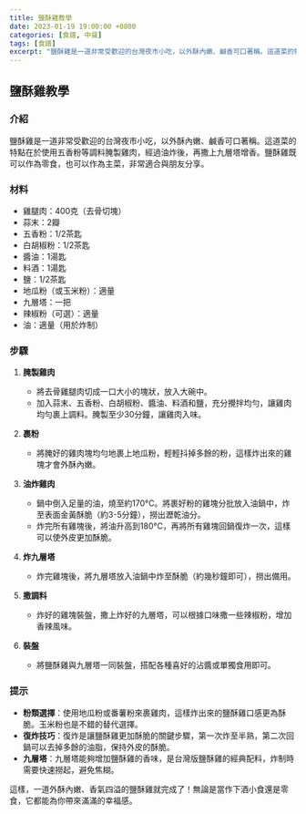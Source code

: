 ```yaml
---
title: 鹽酥雞教學
date: 2023-01-19 19:00:00 +0800
categories: [食譜, 中餐]
tags: [食譜] 
excerpt: "鹽酥雞是一道非常受歡迎的台灣夜市小吃，以外酥內嫩、鹹香可口著稱。這道菜的特點在於使用五香粉等調料腌製雞肉，經過油炸後，再撒上九層塔增香"
---
```


## 鹽酥雞教學

### 介紹
鹽酥雞是一道非常受歡迎的台灣夜市小吃，以外酥內嫩、鹹香可口著稱。這道菜的特點在於使用五香粉等調料腌製雞肉，經過油炸後，再撒上九層塔增香。鹽酥雞既可以作為零食，也可以作為主菜，非常適合與朋友分享。

### 材料
- 雞腿肉：400克（去骨切塊）
- 蒜末：2瓣
- 五香粉：1/2茶匙
- 白胡椒粉：1/2茶匙
- 醬油：1湯匙
- 料酒：1湯匙
- 鹽：1/2茶匙
- 地瓜粉（或玉米粉）：適量
- 九層塔：一把
- 辣椒粉（可選）：適量
- 油：適量（用於炸制）

### 步驟

1. **腌製雞肉**
   - 將去骨雞腿肉切成一口大小的塊狀，放入大碗中。
   - 加入蒜末、五香粉、白胡椒粉、醬油、料酒和鹽，充分攪拌均勻，讓雞肉均勻裹上調料。腌製至少30分鐘，讓雞肉入味。

2. **裹粉**
   - 將腌好的雞肉塊均勻地裹上地瓜粉，輕輕抖掉多餘的粉，這樣炸出來的雞塊才會外酥內嫩。

3. **油炸雞肉**
   - 鍋中倒入足量的油，燒至約170°C。將裹好粉的雞塊分批放入油鍋中，炸至表面金黃酥脆（約3-5分鐘），撈出瀝乾油分。
   - 炸完所有雞塊後，將油升高到180°C，再將所有雞塊回鍋復炸一次，這樣可以使外皮更加酥脆。

4. **炸九層塔**
   - 炸完雞塊後，將九層塔放入油鍋中炸至酥脆（約幾秒鐘即可），撈出備用。

5. **撒調料**
   - 炸好的雞塊裝盤，撒上炸好的九層塔，可以根據口味撒一些辣椒粉，增加香辣風味。

6. **裝盤**
   - 將鹽酥雞與九層塔一同裝盤，搭配各種喜好的沾醬或單獨食用即可。

### 提示
- **粉類選擇**：使用地瓜粉或番薯粉來裹雞肉，這樣炸出來的鹽酥雞口感更為酥脆。玉米粉也是不錯的替代選擇。
- **復炸技巧**：復炸是讓鹽酥雞更加酥脆的關鍵步驟，第一次炸至半熟，第二次回鍋可以去掉多餘的油脂，保持外皮的酥脆。
- **九層塔**：九層塔能夠增加鹽酥雞的香味，是台灣版鹽酥雞的經典配料，炸制時需要快速撈起，避免焦糊。

這樣，一道外酥內嫩、香氣四溢的鹽酥雞就完成了！無論是當作下酒小食還是零食，它都能為你帶來滿滿的幸福感。
